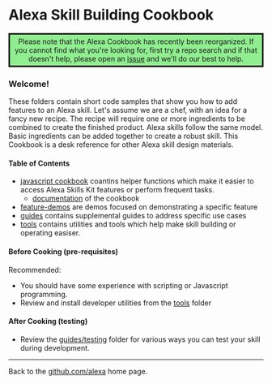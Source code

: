 
# Alexa Skill Building Cookbook

<div style="border-style: solid; border-color: black; text-align: center; background-color: lightgreen; padding: 5px;">Please note that the Alexa Cookbook has recently been reorganized.  If you cannot find what you're looking for, first try a repo search and if that doesn't help, please open an <a href="./issues/new?template=cannot_find.md">issue</a> and we'll do our best to help.</div>

### Welcome!

These folders contain short code samples that show you how to add features to an Alexa skill.
Let's assume we are a chef, with an idea for a fancy new recipe.
The recipe will require one or more ingredients to be combined to create the finished product.
Alexa skills follow the same model. Basic ingredients can be added together to create a robust skill.
This Cookbook is a desk reference for other Alexa skill design materials.

#### Table of Contents <a id="toc"></a>
 + [javascript cookbook](src/javascript/alexa-cookbook.js) coantins helper functions which make it easier to access Alexa Skills Kit features or perform frequent tasks.
   + [documentation](docs) of the cookbook
 + [feature-demos](feature-demos) are demos focused on demonstrating a specific feature
 + [guides](guides) contains supplemental guides to address specific use cases
 + [tools](tools) contains utilities and tools which help make skill building or operating easiser.


#### Before Cooking (pre-requisites)

Recommended:
* You should have some experience with scripting or Javascript programming.
* Review and install developer utilities from the [tools](/tools#title) folder

#### After Cooking (testing)

* Review the [guides/testing](guides/testing) folder for various ways you can test your skill during development.

<hr />

Back to the [github.com/alexa](https://github.com/alexa) home page.

